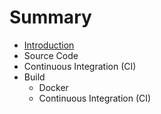 # Summary

* [Introduction](README.md)
* Source Code
* Continuous Integration (CI)
* Build
   * Docker
   * Continuous Integration (CI)


